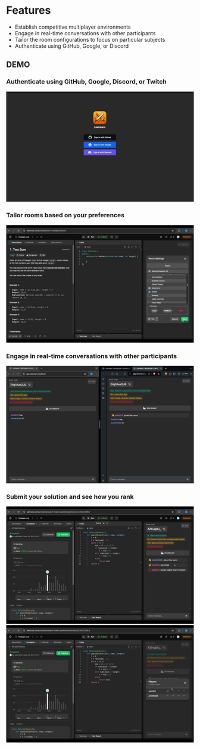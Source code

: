 # Features

- Establish competitive multiplayer environments
- Engage in real-time conversations with other participants
- Tailor the room configurations to focus on particular subjects
- Authenticate using GitHub, Google, or Discord

## DEMO

### Authenticate using GitHub, Google, Discord, or Twitch

![Signup](./static/signup.png)

### Tailor rooms based on your preferences

![Signup](./static/customize_room.png)

### Engage in real-time conversations with other participants

![Invite others](./static/solve_with_others.png)

### Submit your solution and see how you rank

![Submission](./static/submission.png)
![Leaderboard](./static/scoreboard.png)
